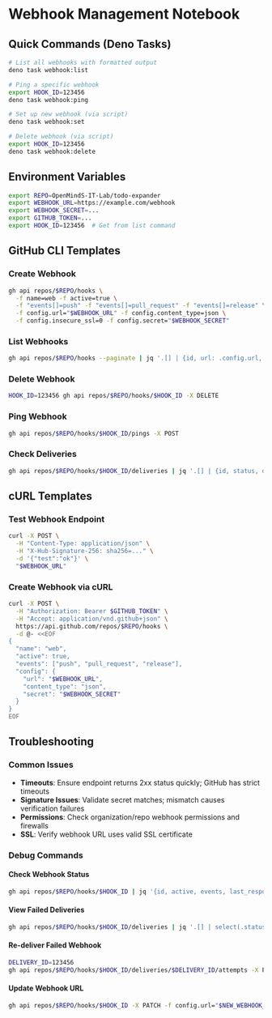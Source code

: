 # Webhook Management Notebook

## Quick Commands (Deno Tasks)

```bash
# List all webhooks with formatted output
deno task webhook:list

# Ping a specific webhook
export HOOK_ID=123456
deno task webhook:ping

# Set up new webhook (via script)
deno task webhook:set

# Delete webhook (via script)
export HOOK_ID=123456
deno task webhook:delete
```

## Environment Variables

```bash
export REPO=OpenMindS-IT-Lab/todo-expander
export WEBHOOK_URL=https://example.com/webhook
export WEBHOOK_SECRET=...
export GITHUB_TOKEN=...
export HOOK_ID=123456  # Get from list command
```

## GitHub CLI Templates

### Create Webhook

```bash
gh api repos/$REPO/hooks \
  -f name=web -f active=true \
  -f "events[]=push" -f "events[]=pull_request" -f "events[]=release" \
  -f config.url="$WEBHOOK_URL" -f config.content_type=json \
  -f config.insecure_ssl=0 -f config.secret="$WEBHOOK_SECRET"
```

### List Webhooks

```bash
gh api repos/$REPO/hooks --paginate | jq '.[] | {id, url: .config.url, events, active}'
```

### Delete Webhook

```bash
HOOK_ID=123456 gh api repos/$REPO/hooks/$HOOK_ID -X DELETE
```

### Ping Webhook

```bash
gh api repos/$REPO/hooks/$HOOK_ID/pings -X POST
```

### Check Deliveries

```bash
gh api repos/$REPO/hooks/$HOOK_ID/deliveries | jq '.[] | {id, status, delivered_at, status_code}'
```

## cURL Templates

### Test Webhook Endpoint

```bash
curl -X POST \
  -H "Content-Type: application/json" \
  -H "X-Hub-Signature-256: sha256=..." \
  -d '{"test":"ok"}' \
  "$WEBHOOK_URL"
```

### Create Webhook via cURL

```bash
curl -X POST \
  -H "Authorization: Bearer $GITHUB_TOKEN" \
  -H "Accept: application/vnd.github+json" \
  https://api.github.com/repos/$REPO/hooks \
  -d @- <<EOF
{
  "name": "web",
  "active": true,
  "events": ["push", "pull_request", "release"],
  "config": {
    "url": "$WEBHOOK_URL",
    "content_type": "json",
    "secret": "$WEBHOOK_SECRET"
  }
}
EOF
```

## Troubleshooting

### Common Issues

- **Timeouts**: Ensure endpoint returns 2xx status quickly; GitHub has strict timeouts
- **Signature Issues**: Validate secret matches; mismatch causes verification failures
- **Permissions**: Check organization/repo webhook permissions and firewalls
- **SSL**: Verify webhook URL uses valid SSL certificate

### Debug Commands

#### Check Webhook Status

```bash
gh api repos/$REPO/hooks/$HOOK_ID | jq '{id, active, events, last_response: .last_response}'
```

#### View Failed Deliveries

```bash
gh api repos/$REPO/hooks/$HOOK_ID/deliveries | jq '.[] | select(.status_code != 200) | {id, status_code, delivered_at}'
```

#### Re-deliver Failed Webhook

```bash
DELIVERY_ID=123456
gh api repos/$REPO/hooks/$HOOK_ID/deliveries/$DELIVERY_ID/attempts -X POST
```

#### Update Webhook URL

```bash
gh api repos/$REPO/hooks/$HOOK_ID -X PATCH -f config.url="$NEW_WEBHOOK_URL"
```
